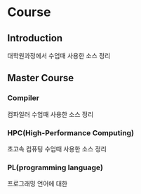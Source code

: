 # Course

## Introduction
대학원과정에서 수업때 사용한 소스 정리

## Master Course

### Compiler
컴파일러 수업때 사용한 소스 정리<br>

### HPC(High-Performance Computing)
초고속 컴퓨팅 수업때 사용한 소스 정리<br>

### PL(programming language)
프로그래밍 언어에 대한
